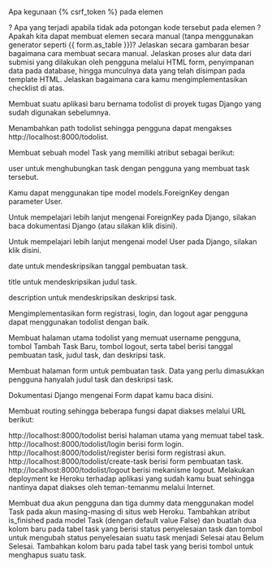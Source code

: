 Apa kegunaan {% csrf_token %} pada elemen <form>? 
Apa yang terjadi apabila tidak ada potongan kode tersebut pada elemen <form>?
Apakah kita dapat membuat elemen <form> secara manual (tanpa menggunakan generator seperti {{ form.as_table }})? 
Jelaskan secara gambaran besar bagaimana cara membuat <form> secara manual.
Jelaskan proses alur data dari submisi yang dilakukan oleh pengguna melalui HTML form, penyimpanan data pada database, hingga munculnya data yang telah disimpan pada template HTML.
Jelaskan bagaimana cara kamu mengimplementasikan checklist di atas.

  Membuat suatu aplikasi baru bernama todolist di proyek tugas Django yang sudah digunakan sebelumnya.

 Menambahkan path todolist sehingga pengguna dapat mengakses http://localhost:8000/todolist.

 Membuat sebuah model Task yang memiliki atribut sebagai berikut:

 user untuk menghubungkan task dengan pengguna yang membuat task tersebut.

Kamu dapat menggunakan tipe model models.ForeignKey dengan parameter User.

Untuk mempelajari lebih lanjut mengenai ForeignKey pada Django, silakan baca dokumentasi Django (atau silakan klik disini).

Untuk mempelajari lebih lanjut mengenai model User pada Django, silakan klik disini.

 date untuk mendeskripsikan tanggal pembuatan task.

 title untuk mendeskripsikan judul task.

 description untuk mendeskripsikan deskripsi task.

 Mengimplementasikan form registrasi, login, dan logout agar pengguna dapat menggunakan todolist dengan baik.

 Membuat halaman utama todolist yang memuat username pengguna, tombol Tambah Task Baru, tombol logout, serta tabel berisi tanggal pembuatan task, judul task, dan deskripsi task.

 Membuat halaman form untuk pembuatan task. Data yang perlu dimasukkan pengguna hanyalah judul task dan deskripsi task.

Dokumentasi Django mengenai Form dapat kamu baca disini.

 Membuat routing sehingga beberapa fungsi dapat diakses melalui URL berikut:

 http://localhost:8000/todolist berisi halaman utama yang memuat tabel task.
 http://localhost:8000/todolist/login berisi form login.
 http://localhost:8000/todolist/register berisi form registrasi akun.
 http://localhost:8000/todolist/create-task berisi form pembuatan task.
 http://localhost:8000/todolist/logout berisi mekanisme logout.
 Melakukan deployment ke Heroku terhadap aplikasi yang sudah kamu buat sehingga nantinya dapat diakses oleh teman-temanmu melalui Internet.

 Membuat dua akun pengguna dan tiga dummy data menggunakan model Task pada akun masing-masing di situs web Heroku.
   Tambahkan atribut is_finished pada model Task (dengan default value False) dan buatlah dua kolom baru pada tabel task yang berisi status penyelesaian task dan tombol untuk mengubah status penyelesaian suatu task menjadi Selesai atau Belum Selesai.
 Tambahkan kolom baru pada tabel task yang berisi tombol untuk menghapus suatu task.
